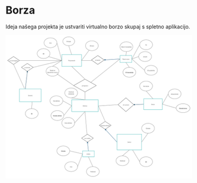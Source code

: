 # Borza

Ideja našega projekta je ustvariti virtualno borzo skupaj s spletno aplikacijo.


![Er diagram](ERdiagram.png)
